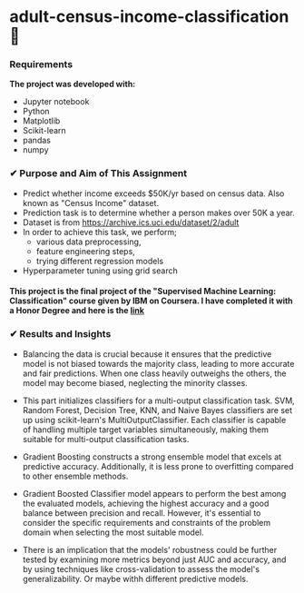 # adult-census-income-classification 👾

### Requirements

**The project was developed with:**
 - Jupyter notebook
 - Python
 - Matplotlib
 - Scikit-learn
 - pandas
 - numpy

### ✔ Purpose and Aim of This Assignment

- Predict whether income exceeds $50K/yr based on census data. Also known as "Census Income" dataset.
- Prediction task is to determine whether a person makes over 50K a year.
- Dataset is from https://archive.ics.uci.edu/dataset/2/adult
- In order to achieve this task, we perform;
  - various data preprocessing, 
  - feature engineering steps,
  - trying different regression models 
- Hyperparameter tuning using grid search

#### This project is the final project of the "Supervised Machine Learning: Classification" course given by IBM on Coursera. I have completed it with a Honor Degree and here is the [link](https://www.coursera.org/account/accomplishments/verify/HTWETW6ST7R5)

### ✔ Results and Insights
- Balancing the data is crucial because it ensures that the predictive model is not biased towards the majority class, leading to more accurate and fair predictions. When one class heavily outweighs the others, the model may become biased, neglecting the minority classes.
- This part initializes classifiers for a multi-output classification task. SVM, Random Forest, Decision Tree, KNN, and Naive Bayes classifiers are set up using scikit-learn's MultiOutputClassifier. Each classifier is capable of handling multiple target variables simultaneously, making them suitable for multi-output classification tasks.

- Gradient Boosting constructs a strong ensemble model that excels at predictive accuracy. Additionally, it is less prone to overfitting compared to other ensemble methods.

- Gradient Boosted Classifier model appears to perform the best among the evaluated models, achieving the highest accuracy and a good balance between precision and recall. However, it's essential to consider the specific requirements and constraints of the problem domain when selecting the most suitable model.

- There is an implication that the models' robustness could be further tested by examining more metrics beyond just AUC and accuracy, and by using techniques like cross-validation to assess the model's generalizability.  Or maybe withh different predictive models.



